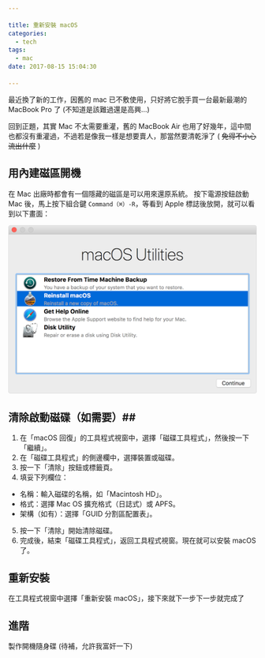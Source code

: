 ```yaml
---

title: 重新安裝 macOS
categories: 
  - tech
tags:
  - mac
date: 2017-08-15 15:04:30

---
```


最近換了新的工作，因舊的 mac 已不敷使用，只好將它脫手買一台最新最潮的 MacBook Pro 了 (不知道是該難過還是高興...)

回到正題，其實 Mac 不太需要重灌，舊的 MacBook Air 也用了好幾年，這中間也都沒有重灌過，不過若是像我一樣是想要賣人，那當然要清乾淨了 ( ~~免得不小心流出什麼~~ )

<!-- more -->

## 用內建磁區開機 ##

在 Mac 出廠時都會有一個隱藏的磁區是可以用來還原系統。
按下電源按鈕啟動 Mac 後，馬上按下組合鍵 `Command（⌘）-R`，等看到 Apple 標誌後放開，就可以看到以下畫面：

![重灌選單](macos-recovery-mode.jpg)

## 清除啟動磁碟（如需要）##

1. 在「macOS 回復」的工具程式視窗中，選擇「磁碟工具程式」，然後按一下「繼續」。
2. 在「磁碟工具程式」的側邊欄中，選擇裝置或磁碟。
3. 按一下「清除」按鈕或標籤頁。
4. 填妥下列欄位：
 - 名稱：輸入磁碟的名稱，如「Macintosh HD」。
 - 格式：選擇 Mac OS 擴充格式（日誌式）或 APFS。
 - 架構（如有）：選擇「GUID 分割區配置表」。
5. 按一下「清除」開始清除磁碟。
6. 完成後，結束「磁碟工具程式」，返回工具程式視窗。現在就可以安裝 macOS 了。

## 重新安裝 ##

在工具程式視窗中選擇「重新安裝 macOS」，接下來就下一步下一步就完成了

## 進階 ##

製作開機隨身碟 (待補，允許我富奸一下)

